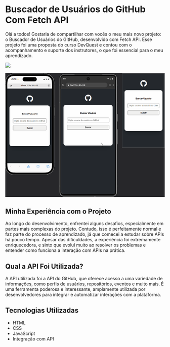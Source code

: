 # Buscador de Usuários do GitHub Com Fetch API
Olá a todos!
Gostaria de compartilhar com vocês o meu mais novo projeto: o Buscador de Usuários do GitHub, desenvolvido com Fetch API. Esse projeto foi uma proposta do curso DevQuest e contou com o acompanhamento e suporte dos instrutores, o que foi essencial para o meu aprendizado.

[<img src="./gif do projeto.gif">]()

[<img src="./gif do projeto responsve.gif">]()

## Minha Experiência com o Projeto
Ao longo do desenvolvimento, enfrentei alguns desafios, especialmente em partes mais complexas do projeto. Contudo, isso é perfeitamente normal e faz parte do processo de aprendizado, já que comecei a estudar sobre APIs há pouco tempo. Apesar das dificuldades, a experiência foi extremamente enriquecedora, e sinto que evoluí muito ao resolver os problemas e entender como funciona a interação com APIs na prática.

## Qual a API Foi Utilizada?
A API utilizada foi a API do GitHub, que oferece acesso a uma variedade de informações, como perfis de usuários, repositórios, eventos e muito mais. É uma ferramenta poderosa e interessante, amplamente utilizada por desenvolvedores para integrar e automatizar interações com a plataforma.

## Tecnologias Utilizadas
- HTML
- CSS
- JavaScript
- Integração com API